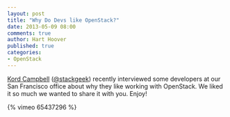 ```yaml
---
layout: post
title: "Why Do Devs like OpenStack?"
date: 2013-05-09 08:00
comments: true
author: Hart Hoover
published: true
categories: 
- OpenStack
---
```

[Kord Campbell](http://www.stackgeek.com/) ([@stackgeek](http://twitter.com/stackgeek)) recently interviewed some developers at our San Francisco office about why they like working with OpenStack. We liked it so much we wanted to share it with you. Enjoy!

<!-- more -->

{% vimeo 65437296 %}
